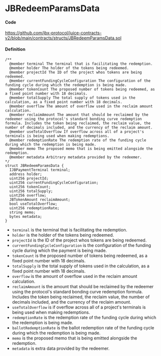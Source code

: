 # JBRedeemParamsData

#### Code

https://github.com/jbx-protocol/juice-contracts-v2/blob/main/contracts/structs/JBRedeemParamsData.sol

#### Definition

```
/** 
  @member terminal The terminal that is facilitating the redemption.
  @member holder The holder of the tokens being redeemed.
  @member projectId The ID of the project whos tokens are being redeemed.
  @member currentFundingCycleConfiguration The configuration of the funding cycle during which the redemption is being made.
  @member tokenCount The proposed number of tokens being redeemed, as a fixed point number with 18 decimals.
  @member totalSupply The total supply of tokens used in the calculation, as a fixed point number with 18 decimals.
  @member overflow The amount of overflow used in the reclaim amount calculation.
  @member reclaimAmount The amount that should be reclaimed by the redeemer using the protocol's standard bonding curve redemption formula. Includes the token being reclaimed, the reclaim value, the number of decimals included, and the currency of the reclaim amount.
  @member useTotalOverflow If overflow across all of a project's terminals is being used when making redemptions.
  @member redemptionRate The redemption rate of the funding cycle during which the redemption is being made.
  @member memo The proposed memo that is being emitted alongside the redemption.
  @member metadata Arbitrary metadata provided by the redeemer.
*/
struct JBRedeemParamsData {
  IJBPaymentTerminal terminal;
  address holder;
  uint256 projectId;
  uint256 currentFundingCycleConfiguration;
  uint256 tokenCount;
  uint256 totalSupply;
  uint256 overflow;
  JBTokenAmount reclaimAmount;
  bool useTotalOverflow;
  uint256 redemptionRate;
  string memo;
  bytes metadata;
}
```

* `terminal` is the terminal that is facilitating the redemption.
* `holder` is the holder of the tokens being redeemed.
* `projectId` is the ID of the project whos tokens are being redeemed.
* `currentFundingCycleConfiguration` is the configuration of the funding cycle during which the payment is being made.
* `tokenCount` is the proposed number of tokens being redeemed, as a fixed point number with 18 decimals.
* `totalSupply` is the total supply of tokens used in the calculation, as a fixed point number with 18 decimals.
* `overflow` is the amount of overflow used in the reclaim amount calculation.
* `reclaimAmount` is the amount that should be reclaimed by the redeemer using the protocol's standard bonding curve redemption formula. Includes the token being reclaimed, the reclaim value, the number of decimals included, and the currency of the reclaim amount.
* `useTotalOverflow` is if overflow across all of a project's terminals is being used when making redemptions.
* `redemptionRate` is the redemption rate of the funding cycle during which the redemption is being made.
* `ballotRedemptionRate` is the ballot redemption rate of the funding cycle during which the redemption is being made.
* `memo` is the proposed memo that is being emitted alongside the redemption.
* `metadata` is extra data provided by the redeemer.
